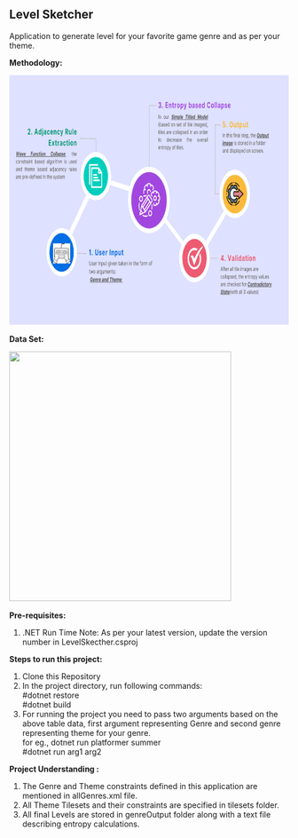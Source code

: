 <h2>Level Sketcher</h2>


Application to generate level for your favorite game genre and as per your theme.


<b>Methodology:</b>


<img src="https://github.com/htolani/levelSketcher/blob/main/Methodology.png" width="850" height="450">


<b>Data Set:</b>


<img src="https://github.com/htolani/levelSketcher/blob/main/Data_Set.png" width="400" height="450">


<b>Pre-requisites:</b>
1. .NET Run Time
   Note: As per your latest version, update the version number in LevelSkecther.csproj


<b>Steps to run this project: </b>


1. Clone this Repository
2. In the project directory, run following commands: <br /> 
   #dotnet restore <br /> 
   #dotnet build 
3. For running the project you need to pass two arguments based on the above table data, first argument representing Genre  and second genre representing theme for your genre. <br /> 
   for eg., dotnet run platformer summer <br /> 
   #dotnet run arg1 arg2




<b>Project Understanding :</b>
1. The Genre and Theme constraints defined in this application are mentioned in allGenres.xml file.
2. All Theme Tilesets and their constraints are specified in tilesets folder.
3. All final Levels are stored in genreOutput folder along with a text file describing entropy calculations.

